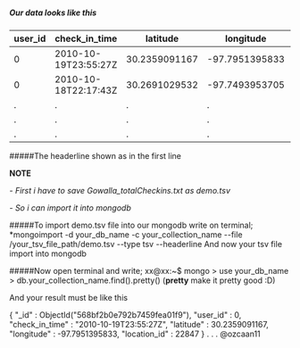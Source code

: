 ##### Our data looks like this

user_id | check_in_time 	|   latitude	|  longitude	 |location_id
--------|-----------------------|---------------|----------------|-----------
0	| 2010-10-19T23:55:27Z	| 30.2359091167	| -97.7951395833 |22847
0	| 2010-10-18T22:17:43Z	| 30.2691029532	| -97.7493953705 |420315
.       |   .                   |.              |   .            |.
.       |   .                   |.              |   .            |.
.       |   .                   |.              |   .            |.



#####The headerline shown as in the first line

**NOTE**

*- First i have to save Gowalla_totalCheckins.txt as demo.tsv*

*- So i can import it into mongodb*

#####To import demo.tsv file into our mongodb write on terminal;
	*mongoimport -d your_db_name -c your_collection_name --file /your_tsv_file_path/demo.tsv --type tsv --headerline
And now your tsv file import into mongodb

#####Now open terminal and write;
	xx@xx:~$ mongo
	> use your_db_name
	> db.your_collection_name.find().pretty()       (**pretty** make it pretty good :D)

And your result must be like this

{
	"_id" : ObjectId("568bf2b0e792b7459fea01f9"),
	"user_id" : 0,
	"check_in_time" : "2010-10-19T23:55:27Z",
	"latitude" : 30.2359091167,
	"longitude" : -97.7951395833,
	"location_id" : 22847
}
.
.
.
@ozcaan11
